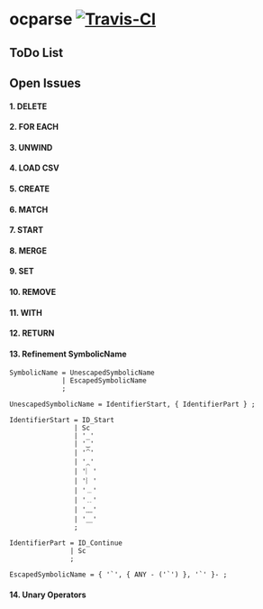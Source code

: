 ocparse <a href="https://magnum.travis-ci.com/k2informatics/sqlparse"><img src="https://travis-ci.org/K2InformaticsGmbH/sqlparse.svg" alt="Travis-CI"></a>
=======

ToDo List
---------

## Open Issues ##

#### 1. DELETE ####

#### 2. FOR EACH ####

#### 3. UNWIND ####

#### 4. LOAD CSV ####

#### 5. CREATE ####

#### 6. MATCH ####

#### 7. START ####

#### 8. MERGE ####

#### 9. SET ####

#### 10. REMOVE ####

#### 11. WITH ####

#### 12. RETURN ####

#### 13. Refinement SymbolicName ####

    SymbolicName = UnescapedSymbolicName
                 | EscapedSymbolicName
                 ;
    
    UnescapedSymbolicName = IdentifierStart, { IdentifierPart } ;
    
    IdentifierStart = ID_Start
                    | Sc
                    | '_'
                    | '‿'
                    | '⁀'
                    | '⁔'
                    | '︳'
                    | '︴'
                    | '﹍'
                    | '﹎'
                    | '﹏'
                    | '＿'
                    ;
    
    IdentifierPart = ID_Continue
                   | Sc
                   ;
    
    EscapedSymbolicName = { '`', { ANY - ('`') }, '`' }- ;
    
#### 14. Unary Operators ####
